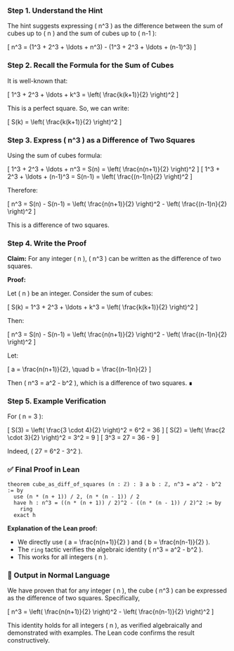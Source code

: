 ### Step 1. Understand the Hint

The hint suggests expressing \( n^3 \) as the difference between the sum of cubes up to \( n \) and the sum of cubes up to \( n-1 \):

\[
n^3 = (1^3 + 2^3 + \ldots + n^3) - (1^3 + 2^3 + \ldots + (n-1)^3)
\]

### Step 2. Recall the Formula for the Sum of Cubes

It is well-known that:

\[
1^3 + 2^3 + \ldots + k^3 = \left( \frac{k(k+1)}{2} \right)^2
\]

This is a perfect square. So, we can write:

\[
S(k) = \left( \frac{k(k+1)}{2} \right)^2
\]

### Step 3. Express \( n^3 \) as a Difference of Two Squares

Using the sum of cubes formula:

\[
1^3 + 2^3 + \ldots + n^3 = S(n) = \left( \frac{n(n+1)}{2} \right)^2
\]
\[
1^3 + 2^3 + \ldots + (n-1)^3 = S(n-1) = \left( \frac{(n-1)n}{2} \right)^2
\]

Therefore:

\[
n^3 = S(n) - S(n-1) = \left( \frac{n(n+1)}{2} \right)^2 - \left( \frac{(n-1)n}{2} \right)^2
\]

This is a difference of two squares.

### Step 4. Write the Proof

**Claim:** For any integer \( n \), \( n^3 \) can be written as the difference of two squares.

**Proof:**

Let \( n \) be an integer. Consider the sum of cubes:

\[
S(k) = 1^3 + 2^3 + \ldots + k^3 = \left( \frac{k(k+1)}{2} \right)^2
\]

Then:

\[
n^3 = S(n) - S(n-1) = \left( \frac{n(n+1)}{2} \right)^2 - \left( \frac{(n-1)n}{2} \right)^2
\]

Let:

\[
a = \frac{n(n+1)}{2}, \quad b = \frac{(n-1)n}{2}
\]

Then \( n^3 = a^2 - b^2 \), which is a difference of two squares. ∎

### Step 5. Example Verification

For \( n = 3 \):

\[
S(3) = \left( \frac{3 \cdot 4}{2} \right)^2 = 6^2 = 36
\]
\[
S(2) = \left( \frac{2 \cdot 3}{2} \right)^2 = 3^2 = 9
\]
\[
3^3 = 27 = 36 - 9
\]

Indeed, \( 27 = 6^2 - 3^2 \).

### ✅ Final Proof in Lean

```lean
theorem cube_as_diff_of_squares (n : ℤ) : ∃ a b : ℤ, n^3 = a^2 - b^2 := by
  use (n * (n + 1)) / 2, (n * (n - 1)) / 2
  have h : n^3 = ((n * (n + 1)) / 2)^2 - ((n * (n - 1)) / 2)^2 := by
    ring
  exact h
```

**Explanation of the Lean proof:**
- We directly use \( a = \frac{n(n+1)}{2} \) and \( b = \frac{n(n-1)}{2} \).
- The `ring` tactic verifies the algebraic identity \( n^3 = a^2 - b^2 \).
- This works for all integers \( n \).

### 📝 Output in Normal Language

We have proven that for any integer \( n \), the cube \( n^3 \) can be expressed as the difference of two squares. Specifically,

\[
n^3 = \left( \frac{n(n+1)}{2} \right)^2 - \left( \frac{n(n-1)}{2} \right)^2
\]

This identity holds for all integers \( n \), as verified algebraically and demonstrated with examples. The Lean code confirms the result constructively.